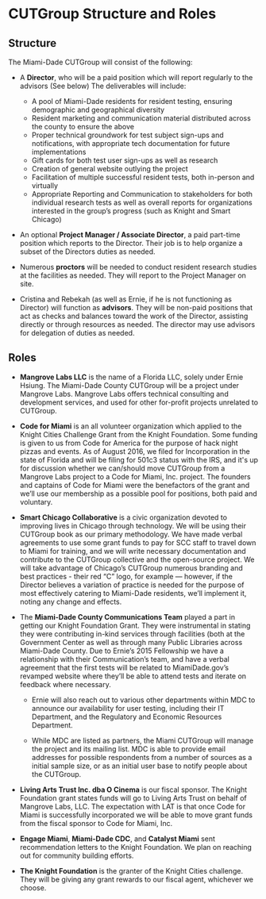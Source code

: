 # CUTGroup Structure and Roles

## Structure

The Miami-Dade CUTGroup will consist of the following:
- A **Director**, who will be a paid position which will report regularly to the advisors (See below) The deliverables will include:
  - A pool of Miami-Dade residents for resident testing, ensuring demographic and geographical diversity
  - Resident marketing and communication material distributed across the county to ensure the above
  - Proper technical groundwork for test subject sign-ups and notifications, with appropriate tech documentation for future implementations 
  - Gift cards for both test user sign-ups as well as research
  - Creation of general website outlying the project
  - Facilitation of multiple successful resident tests, both in-person and virtually
  - Appropriate Reporting and Communication to stakeholders for both individual research tests as well as overall reports for organizations interested in the group’s progress (such as Knight and Smart Chicago)

- An optional **Project Manager / Associate Director**, a paid part-time position which reports to the Director. Their job is to help organize a subset of the Directors duties as needed.

- Numerous **proctors** will be needed to conduct resident research studies at the facilities as needed. They will report to the Project Manager on site.

- Cristina and Rebekah (as well as Ernie, if he is not functioning as Director) will function as **advisors**. They will be non-paid positions that act as checks and balances toward the work of the Director, assisting directly or through resources as needed. The director may use advisors for delegation of duties as needed.

## Roles

- **Mangrove Labs LLC** is the name of a Florida LLC, solely under Ernie Hsiung. The Miami-Dade County CUTGroup will be a project under Mangrove Labs. Mangrove Labs offers technical consulting and development services, and used for other for-profit projects unrelated to CUTGroup. 

- **Code for Miami** is an all volunteer organization which applied to the Knight Cities Challenge Grant from the Knight Foundation. Some funding is given to us from Code for America for the purpose of hack night pizzas and events. As of August 2016, we filed for Incorporation in the state of Florida and will be filing for 501c3 status with the IRS, and it's up for discussion whether we can/should move CUTGroup from a Mangrove Labs project to a Code for Miami, Inc. project. The founders and captains of Code for Miami were the benefactors of the grant and we’ll use our membership as a possible pool for positions, both paid and voluntary.

- **Smart Chicago Collaborative** is a civic organization devoted to improving lives in Chicago through technology. We will be using their CUTGroup book as our primary methodology. We have made verbal agreements to use some grant funds to pay for SCC staff to travel down to Miami for training, and we will write necessary documentation and contribute to the CUTGroup collective and the open-source project. We will take advantage of Chicago’s CUTGroup numerous branding and best practices - their red “C” logo, for example — however, if the Director believes a variation of practice is needed for the purpose of most effectively catering to Miami-Dade residents, we’ll implement it, noting any change and effects.

- The **Miami-Dade County Communications Team** played a part in getting our Knight Foundation Grant. They were instrumental in stating they were contributing in-kind services through facilities (both at the Government Center as well as through many Public Libraries across Miami-Dade County. Due to Ernie’s 2015 Fellowship we have a relationship with their Communication’s team, and have a verbal agreement that the first tests will be related to MiamiDade.gov’s revamped website where they’ll be able to attend tests and iterate on feedback where necessary. 

    - Ernie will also reach out to various other departments within MDC to announce our availability for user testing, including their IT Department, and the Regulatory and Economic Resources Department.
    
    - While MDC are listed as partners, the Miami CUTGroup will manage the project and its mailing list. MDC is able to provide email addresses for possible respondents from a number of sources as a initial sample size, or as an initial user base to notify people about the CUTGroup.

- **Living Arts Trust Inc. dba O Cinema** is our fiscal sponsor. The Knight Foundation grant states funds will go to Living Arts Trust on behalf of Mangrove Labs, LLC. The expectation with LAT is that once Code for Miami is successfully incorporated we will be able to move grant funds from the fiscal sponsor to Code for Miami, Inc.

- **Engage Miami**, **Miami-Dade CDC**, and **Catalyst Miami** sent recommendation letters to the Knight Foundation. We plan on reaching out for community building efforts.

- **The Knight Foundation** is the granter of the Knight Cities challenge. They will be giving any grant rewards to our fiscal agent, whichever we choose.
